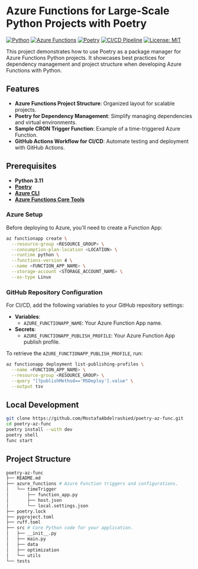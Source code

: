 # Azure Functions for Large-Scale Python Projects with Poetry

[![Python](https://img.shields.io/badge/Python-3.11-blue.svg)](https://www.python.org/downloads/release/python-3110/)
[![Azure Functions](https://img.shields.io/badge/Azure%20Functions-Supported-blue)](https://azure.microsoft.com/en-us/services/functions/)
[![Poetry](https://img.shields.io/badge/Poetry-Package%20Manager-blue)](https://python-poetry.org/)
[![CI/CD Pipeline](https://github.com/MostafaAbdelrashied/poetry-az-func/actions/workflows/main.yml/badge.svg)](https://github.com/MostafaAbdelrashied/poetry-az-func/actions/workflows/main.yml)
[![License: MIT](https://img.shields.io/badge/License-MIT-yellow.svg)](https://opensource.org/licenses/MIT)

This project demonstrates how to use Poetry as a package manager for Azure Functions Python projects. It showcases best practices for dependency management and project structure when developing Azure Functions with Python.

## Features

- **Azure Functions Project Structure**: Organized layout for scalable projects.
- **Poetry for Dependency Management**: Simplify managing dependencies and virtual environments.
- **Sample CRON Trigger Function**: Example of a time-triggered Azure Function.
- **GitHub Actions Workflow for CI/CD**: Automate testing and deployment with GitHub Actions.

## Prerequisites

- **Python 3.11**
- **[Poetry](https://python-poetry.org/docs/#installation)**
- **[Azure CLI](https://docs.microsoft.com/cli/azure/install-azure-cli)**
- **[Azure Functions Core Tools](https://docs.microsoft.com/azure/azure-functions/functions-run-local#install-the-azure-functions-core-tools)**

### Azure Setup

Before deploying to Azure, you'll need to create a Function App:

```bash
az functionapp create \
  --resource-group <RESOURCE_GROUP> \
  --consumption-plan-location <LOCATION> \
  --runtime python \
  --functions-version 4 \
  --name <FUNCTION_APP_NAME> \
  --storage-account <STORAGE_ACCOUNT_NAME> \
  --os-type Linux
```

### GitHub Repository Configuration

For CI/CD, add the following variables to your GitHub repository settings:

- **Variables**:
  - `AZURE_FUNCTIONAPP_NAME`: Your Azure Function App name.
- **Secrets**:
  - `AZURE_FUNCTIONAPP_PUBLISH_PROFILE`: Your Azure Function App publish profile.

To retrieve the `AZURE_FUNCTIONAPP_PUBLISH_PROFILE`, run:

```bash
az functionapp deployment list-publishing-profiles \
  --name <FUNCTION_APP_NAME> \
  --resource-group <RESOURCE_GROUP> \
  --query "[?publishMethod=='MSDeploy'].value" \
  --output tsv
```

## Local Development

```bash
git clone https://github.com/MostafaAbdelrashied/poetry-az-func.git
cd poetry-az-func
poetry install --with dev
poetry shell
func start
```

## Project Structure

```bash
poetry-az-func
├── README.md
├── azure_functions # Azure Function triggers and configurations.
│   └── timeTrigger
│       ├── function_app.py
│       ├── host.json
│       └── local.settings.json
├── poetry.lock
├── pyproject.toml
├── ruff.toml
├── src # Core Python code for your application.
│   ├── __init__.py
│   ├── main.py
│   ├── data
│   ├── optimization
│   └── utils
└── tests
```